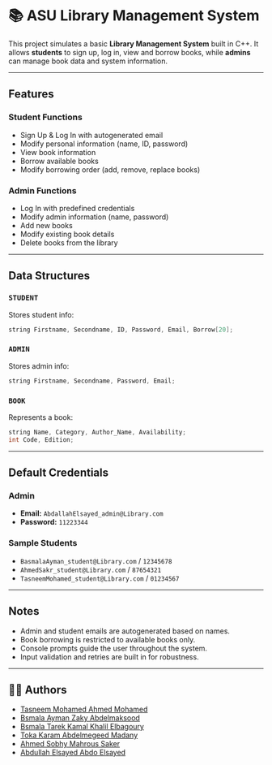 # 📚 ASU Library Management System

This project simulates a basic **Library Management System** built in C++. It allows **students** to sign up, log in, view and borrow books, while **admins** can manage book data and system information.

---

## Features

### Student Functions
- Sign Up & Log In with autogenerated email
- Modify personal information (name, ID, password)
- View book information
- Borrow available books
- Modify borrowing order (add, remove, replace books)

### Admin Functions
- Log In with predefined credentials
- Modify admin information (name, password)
- Add new books
- Modify existing book details
- Delete books from the library

---

## Data Structures

### `STUDENT`
Stores student info:
```cpp
string Firstname, Secondname, ID, Password, Email, Borrow[20];
```

### `ADMIN`
Stores admin info:
```cpp
string Firstname, Secondname, Password, Email;
```

### `BOOK`
Represents a book:
```cpp
string Name, Category, Author_Name, Availability;
int Code, Edition;
```

---

## Default Credentials

### Admin
- **Email:** `AbdallahElsayed_admin@Library.com`
- **Password:** `11223344`

### Sample Students
- `BasmalaAyman_student@Library.com` / `12345678`
- `AhmedSakr_student@Library.com` / `87654321`
- `TasneemMohamed_student@Library.com` / `01234567`

---

## Notes

- Admin and student emails are autogenerated based on names.
- Book borrowing is restricted to available books only.
- Console prompts guide the user throughout the system.
- Input validation and retries are built in for robustness.

---

## 👨‍💻 Authors
- [Tasneem Mohamed Ahmed Mohamed](https://github.com/Tasneem357Mohamed)
- [Bsmala Ayman Zaky Abdelmaksood](https://github.com/basmala-ayman)
- [Bsmala Tarek Kamal Khalil Elbagoury](https://github.com/Bsmalatarek) 
- [Toka Karam Abdelmegeed Madany](https://github.com/Toka136)
- [Ahmed Sobhy Mahrous Saker]()
- [Abdullah Elsayed Abdo Elsayed]()
